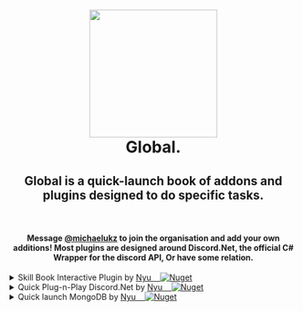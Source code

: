 <h1 align="center">
  <img src="https://media.discordapp.net/attachments/713367706736525332/867802837182054410/unknown.png" width="224px"/><br/>
  Global.
</h1>


<div align="center">
<h2> Global is a quick-launch book of addons and plugins designed to do specific tasks.</h2>
&nbsp;  
&nbsp;
&nbsp;
<h4>
  Message <a href="https://github.com/michaelukz">@michaelukz</a> to join the organisation and add your own additions!
  Most plugins are designed around Discord.Net, the official C# Wrapper for the discord API, Or have some relation.
  </h4>
</div>
<div></div>
<div></div>
<div></div>
<div></div>
<div class ="Active Plugins">
<details><summary>Skill Book Interactive Plugin by <a href="https://github.com/michaelukz">Nyu &nbsp;&nbsp;&nbsp;<img alt="Nuget" src="https://img.shields.io/nuget/v/Global.Addons.SkillMenu?color=cyan&logoColor=red&style=plastic"></a></summary>https://www.nuget.org/packages/Global.Addons.SkillMenu</details>
  <details><summary>Quick Plug-n-Play Discord.Net by <a href="https://github.com/michaelukz">Nyu &nbsp;&nbsp;&nbsp;<img alt="Nuget" src="https://img.shields.io/nuget/v/Global.Discord?color=cyan&logoColor=red&style=plastic"></a></summary>https://github.com/NyuCodes/Global/blob/main/Global.Discord.md</details>
  <details><summary> Quick launch MongoDB by <a href="https://github.com/michaelukz">Nyu &nbsp;&nbsp;&nbsp;<img alt="Nuget" src="https://img.shields.io/nuget/v/Global.Addons.Storage.Mongo?color=cyan&logoColor=red&style=plastic"></a></summary>https://github.com/NyuCodes/Global/blob/main/Global.Addons.Storage.Mongo.md</details>
</div>
